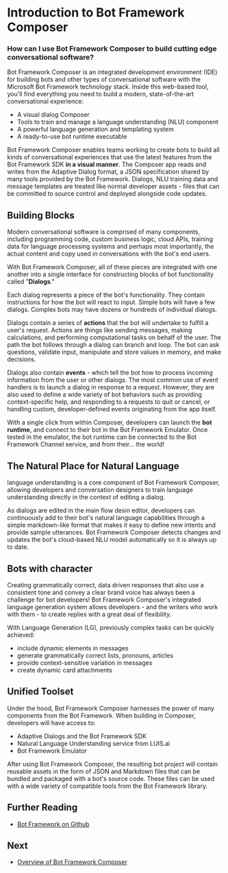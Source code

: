 # Introduction to Bot Framework Composer
### How can I use Bot Framework Composer to build cutting edge conversational software?

Bot Framework Composer is an integrated development environment (IDE) for building bots and other types of conversational software with the Microsoft Bot Framework technology stack. Inside this web-based tool, you'll find everything you need to build a modern, state-of-the-art conversational experience:

* A visual dialog Composer
* Tools to train and manage a language understanding (NLU) component
* A powerful language generation and templating system
* A ready-to-use bot runtime executable

Bot Framework Composer enables teams working to create bots to build all kinds of conversational experiences that use the latest features from the Bot Framework SDK **in a visual manner**. The Composer app reads and writes from the Adaptive Dialog format, a JSON specification shared by many tools provided by the Bot Framework. Dialogs, NLU training data and message templates are treated like normal developer assets - files that can be committed to source control and deployed alongside code updates.

## Building Blocks

Modern conversational software is comprised of many components, including programming code, custom business logic, cloud APIs, training data for language processing systems and perhaps most importantly, the actual content and copy used in conversations with the bot's end users.  

With Bot Framework Composer, all of these pieces are integrated with one another into a single interface for constructing blocks of bot functionality called "**Dialogs**." 

Each dialog represents a piece of the bot's functionality. They contain instructions for how the bot will react to input. Simple bots will have a few dialogs. Complex bots may have dozens or hundreds of individual dialogs.

Dialogs contain a series of **actions** that the bot will undertake to fulfill a user's request. Actions are things like sending messages, making calculations, and performing computational tasks on behalf of the user. The path the bot follows through a dialog can branch and loop. The bot can ask questions, validate input, manipulate and store values in memory, and make decisions.

Dialogs also contain **events** - which tell the bot how to process incoming information from the user or other dialogs. The most common use of event handlers is to launch a dialog in response to a request. However, they are also used to define a wide variety of bot behaviors such as providing context-specific help, and responding to a requests to quit or cancel, or handling custom, developer-defined events originating from the app itself.

With a single click from within Composer, developers can launch the **bot runtime**, and connect to their bot in the Bot Framework Emulator. Once tested in the emulator, the bot runtime can be connected to the Bot Framework Channel service, and from their... the world!

## The Natural Place for Natural Language

language understanding is a core component of Bot Framework Composer, allowing developers and conversation designers to train language understanding directly in the context of editing a dialog.  

As dialogs are edited in the main flow desin editor, developers can continuously add to their bot's natural language capabilities through a simple markdown-like format that makes it easy to define new intents and provide sample utterances. Bot Framework Composer detects changes and updates the bot's cloud-based NLU model automatically so it is always up to date.

## Bots with character

Creating grammatically correct, data driven responses that also use a consistent tone and convey a clear brand voice has always been a challenge for bot developers! Bot Framework Composer's integrated language generation system allows developers - and the writers who work with them - to create replies with a great deal of flexibility.

With Language Generation (LG), previously complex tasks can be quickly achieved:

* include dynamic elements in messages
* generate grammatically correct lists, pronouns, articles
* provide context-sensitive variation in messages
* create dynamic card attachments

## Unified Toolset

Under the hood, Bot Framework Composer harnesses the power of many components from the Bot Framework. When building in Composer, developers will have access to:

* Adaptive Dialogs and the Bot Framework SDK
* Natural Language Understanding service from LUIS.ai
* Bot Framework Emulator

After using Bot Framework Composer, the resulting bot project will contain reusable assets in the form of JSON and Markdown files that can be bundled and packaged with a bot's source code. These files can be used with a wide variety of compatible tools from the Bot Framework library.

## Further Reading

* [Bot Framework on Github](https://github.com/microsoft/botframework)

## Next

* [Overview of Bot Framework Composer](overview_of_bfd.md) 
